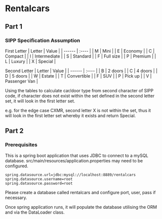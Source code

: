 # Rentalcars

## Part 1

### SIPP Specification Assumption

First Letter
| Letter | Value |
| ------ | :---- |
| M | Mini         |
| E | Economy      |
| C | Compact      |
| I | Intermediate |
| S | Standard     |
| F | Full size    |
| P | Premium      |
| L | Luxury       |
| X | Special      |

Second Letter
| Letter | Value |
| ------ | :---- |
| B | 2 doors       |
| C | 4 doors       |
| D | 5 doors       |
| W | Estate        |
| T | Convertible   |
| F | SUV           |
| P | Pick up       |
| V | Passenger Van |

Using the tables to calculate car/door type from second character of SIPP code, if character does not exist within the set defined in the second letter set, it will look in the first letter set.

e.g. for the edge case CXMR, second letter X is not within the set, thus it will look in the first letter set whereby it exists and return Special.

## Part 2

### Prerequisites
This is a spring boot application that uses JDBC to connect to a mySQL database. src/main/resources/application.properties may need to be configured.

```
spring.datasource.url=jdbc:mysql://localhost:8889/rentalcars
spring.datasource.username=root
spring.datasource.password=root
```

Please create a database called rentalcars and configure port, user, pass if necessary.

Once spring application runs, it will populate the database utilising the ORM and via the DataLoader class.
